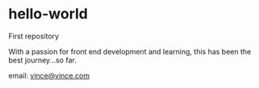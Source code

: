 # hello-world
First repository

With a passion for front end development and learning, this has been the best journey...so far. 

email: vince@vince.com
